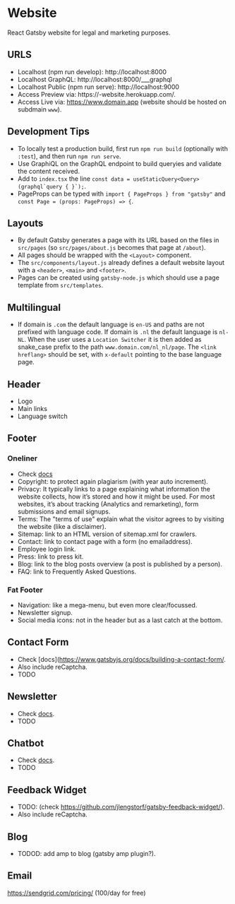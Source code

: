 # Website

React Gatsby website for legal and marketing purposes.

## URLS

- Localhost (npm run develop): http://localhost:8000
- Localhost GraphQL: http://localhost:8000/___graphql
- Localhost Public (npm run serve): http://localhost:9000
- Access Preview via: https://<projectname>-website.herokuapp.com/.
- Access Live via: https://www.domain.app (website should be hosted on subdmain `www`).

## Development Tips

- To locally test a production build, first run `npm run build` (optionally with `:test`), and then run `npm run serve`.
- Use GraphiQL on the GraphQL endpoint to build queryies and validate the content received.
- Add to `index.tsx` the line ``const data = useStaticQuery<Query>(graphql`query { }`);``.
- PageProps can be typed with `import { PageProps } from "gatsby"` and `const Page = (props: PageProps) => {`.

## Layouts

- By default Gatsby generates a page with its URL based on the files in `src/pages` (so `src/pages/about.js` becomes that page at `/about`).
- All pages should be wrapped with the `<Layout>` component.
- The `src/components/layout.js` already defines a default website layout with a `<header>`, `<main>` and `<footer>`.
- Pages can be created using `gatsby-node.js` which should use a page template from `src/templates`.

## Multilingual

- If domain is `.com` the default language is `en-US` and paths are not prefixed with language code. If domain is `.nl` the default language is `nl-NL`. When the user uses a `Location Switcher` it is then added as snake_case prefix to the path `www.domain.com/nl_nl/page`. The `<link hreflang>` should be set, with `x-default` pointing to the base language page.

## Header

- Logo
- Main links
- Language switch

## Footer

### Oneliner

- Check [docs](https://www.orbitmedia.com/blog/website-footer-design-best-practices/)
- Copyright: to protect again plagiarism (with year auto increment).
- Privacy: It typically links to a page explaining what information the website collects, how it’s stored and how it might be used. For most websites, it’s about tracking (Analytics and remarketing), form submissions and email signups.
- Terms: The "terms of use" explain what the visitor agrees to by visiting the website (like a disclaimer).
- Sitemap: link to an HTML version of sitemap.xml for crawlers.
- Contact: link to contact page with a form (no emailaddress).
- Employee login link.
- Press: link to press kit.
- Blog: link to the blog posts overview (a post is published by a person).
- FAQ: link to Frequently Asked Questions.

### Fat Footer

- Navigation: like a mega-menu, but even more clear/focussed.
- Newsletter signup.
- Social media icons: not in the header but as a last catch at the bottom.

## Contact Form

- Check [docs](https://www.gatsbyjs.org/docs/building-a-contact-form/.
- Also include reCaptcha.
- TODO

## Newsletter

- Check [docs](https://www.gatsbyjs.org/packages/gatsby-plugin-mailchimp/).
- TODO

## Chatbot

- Check [docs](https://www.gatsbyjs.org/packages/gatsby-plugin-crisp-chat/).
- TODO

## Feedback Widget

- TODO: (check https://github.com/jlengstorf/gatsby-feedback-widget/).
- Also include reCaptcha.

## Blog

- TODOD: add amp to blog (gatsby amp plugin?).

## Email

https://sendgrid.com/pricing/ (100/day for free)
